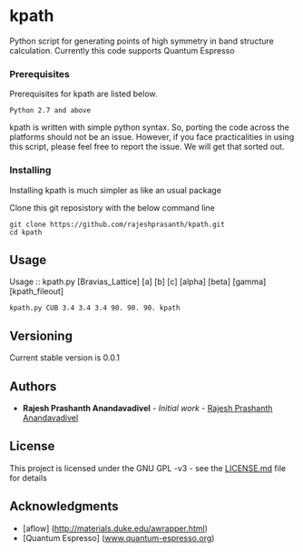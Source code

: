 # kpath

Python script for generating points of high symmetry in band structure calculation. Currently this code supports Quantum Espresso 

### Prerequisites

Prerequisites for kpath are listed below. 

```
Python 2.7 and above 
```
kpath is written with simple python syntax. So, porting the code across the platforms should not be an issue. However, if you face practicalities in using this script, please feel free to report the issue. We will get that sorted out.

### Installing

Installing kpath is much simpler as like an usual package

Clone this git reposistory with the below command line

```
git clone https://github.com/rajeshprasanth/kpath.git
cd kpath
```

## Usage

Usage :: kpath.py [Bravias_Lattice] [a] [b] [c] [alpha] [beta] [gamma] [kpath_fileout]

```
kpath.py CUB 3.4 3.4 3.4 90. 90. 90. kpath
```

## Versioning

Current stable version is 0.0.1

## Authors

* **Rajesh Prashanth Anandavadivel** - *Initial work* - [Rajesh Prashanth Anandavadivel](mailto://rajeshprasanth@rediffmail.com)

## License

This project is licensed under the GNU GPL -v3 - see the [LICENSE.md](LICENSE.md) file for details

## Acknowledgments

* [aflow] (http://materials.duke.edu/awrapper.html)
* [Quantum Espresso] (www.quantum-espresso.org)
